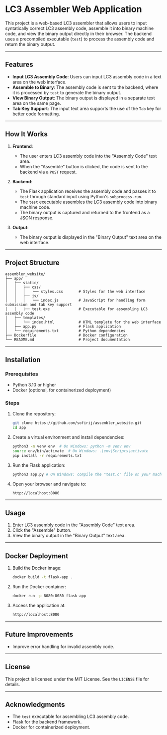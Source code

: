 # LC3 Assembler Web Application

This project is a web-based LC3 assembler that allows users to input syntatically correct LC3 assembly code, assemble it into binary machine code, and view the binary output directly in their browser. The backend uses a precompiled executable (`test`) to process the assembly code and return the binary output.

---

## Features

- **Input LC3 Assembly Code**: Users can input LC3 assembly code in a text area on the web interface.
- **Assemble to Binary**: The assembly code is sent to the backend, where it is processed by `test` to generate the binary output.
- **View Binary Output**: The binary output is displayed in a separate text area on the same page.
- **Tab Key Support**: The input text area supports the use of the `Tab` key for better code formatting.

---

## How It Works

1. **Frontend**:
   - The user enters LC3 assembly code into the "Assembly Code" text area.
   - When the "Assemble" button is clicked, the code is sent to the backend via a `POST` request.

2. **Backend**:
   - The Flask application receives the assembly code and passes it to `test` through standard input using Python's `subprocess.run`.
   - The `test` executable assembles the LC3 assembly code into binary machine code.
   - The binary output is captured and returned to the frontend as a JSON response.

3. **Output**:
   - The binary output is displayed in the "Binary Output" text area on the web interface.

---

## Project Structure

```
assembler_website/
├── app/
│   ├── static/
│   │   ├── css/
│   │   │   └── styles.css       # Styles for the web interface
│   │   ├── js/
│   │   │   └── index.js         # JavaScript for handling form submission and tab key support
│   │   ├── test.exe             # Executable for assembling LC3 assembly code
│   ├── templates/
│   │   └── index.html           # HTML template for the web interface
│   ├── app.py                   # Flask application
│   └── requirements.txt         # Python dependencies
├── Dockerfile                   # Docker configuration
└── README.md                    # Project documentation
```

---

## Installation

### Prerequisites
- Python 3.10 or higher
- Docker (optional, for containerized deployment)

### Steps
1. Clone the repository:
   ```bash
   git clone https://github.com/sofirij/assembler_website.git
   cd app
   ```

2. Create a virtual environment and install dependencies:
   ```bash
   python3 -m venv env  # On Windows: python -m venv env
   source env/bin/activate  # On Windows: .\env\Scripts\activate
   pip install -r requirements.txt
   ```

3. Run the Flask application:
   ```bash
   python3 app.py # On Windows: compile the "test.c" file on your machine then configure the subprocess module in "app.py" to use that executable
   ```

4. Open your browser and navigate to:
   ```
   http://localhost:8080
   ```

---

## Usage

1. Enter LC3 assembly code in the "Assembly Code" text area.
2. Click the "Assemble" button.
3. View the binary output in the "Binary Output" text area.

---

## Docker Deployment

1. Build the Docker image:
   ```bash
   docker build -t flask-app .
   ```

2. Run the Docker container:
   ```bash
   docker run -p 8080:8080 flask-app
   ```

3. Access the application at:
   ```
   http://localhost:8080
   ```

---

## Future Improvements

- Improve error handling for invalid assembly code.

---

## License

This project is licensed under the MIT License. See the `LICENSE` file for details.

---

## Acknowledgments

- The `test` executable for assembling LC3 assembly code.
- Flask for the backend framework.
- Docker for containerized deployment.
